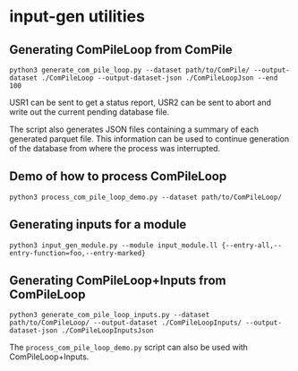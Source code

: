 # input-gen utilities

## Generating ComPileLoop from ComPile
``` shell
python3 generate_com_pile_loop.py --dataset path/to/ComPile/ --output-dataset ./ComPileLoop --output-dataset-json ./ComPileLoopJson --end 100
```

USR1 can be sent to get a status report, USR2 can be sent to abort and write out
the current pending database file.

The script also generates JSON files containing a summary of each generated
parquet file. This information can be used to continue generation of the
database from where the process was interrupted. 

## Demo of how to process ComPileLoop

``` shell
python3 process_com_pile_loop_demo.py --dataset path/to/ComPileLoop/
```

## Generating inputs for a module

``` shell
python3 input_gen_module.py --module input_module.ll {--entry-all,--entry-function=foo,--entry-marked}
```

## Generating ComPileLoop+Inputs from ComPileLoop

``` shell
python3 generate_com_pile_loop_inputs.py --dataset path/to/ComPileLoop/ --output-dataset ./ComPileLoopInputs/ --output-dataset-json ./ComPileLoopInputsJson
```

The `process_com_pile_loop_demo.py` script can also be used with ComPileLoop+Inputs.
